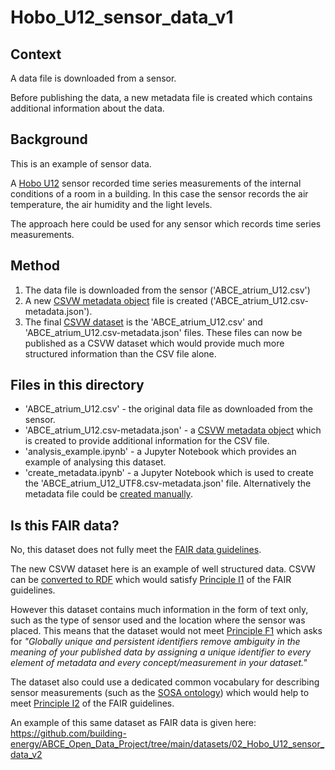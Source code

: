 # Hobo_U12_sensor_data_v1

## Context

A data file is downloaded from a sensor. 

Before publishing the data, a new metadata file is created which contains additional information about the data.

## Background

This is an example of sensor data.

A [Hobo U12](https://www.onsetcomp.com/products/data-loggers/u12-011/) sensor recorded time series measurements of the internal conditions of a room in a building. In this case the sensor records the air temperature, the air humidity and the light levels.

The approach here could be used for any sensor which records time series measurements.

## Method

1. The data file is downloaded from the sensor ('ABCE_atrium_U12.csv')
2. A new [CSVW metadata object](https://www.w3.org/TR/2015/REC-tabular-metadata-20151217/) file is created ('ABCE_atrium_U12.csv-metadata.json'). 
3. The final [CSVW dataset](https://www.stevenfirth.com/csv-on-the-web-an-introduction/) is the 'ABCE_atrium_U12.csv' and 'ABCE_atrium_U12.csv-metadata.json' files. These files can now be published as a CSVW dataset which would provide much more structured information than the CSV file alone.

## Files in this directory

- 'ABCE_atrium_U12.csv' - the original data file as downloaded from the sensor.
- 'ABCE_atrium_U12.csv-metadata.json' - a [CSVW metadata object](https://www.w3.org/TR/2015/REC-tabular-metadata-20151217/) which is created to provide additional information for the CSV file.
- 'analysis_example.ipynb' - a Jupyter Notebook which provides an example of analysing this dataset.
- 'create_metadata.ipynb' - a Jupyter Notebook which is used to create the 'ABCE_atrium_U12_UTF8.csv-metadata.json' file. Alternatively the metadata file could be [created manually](https://www.stevenfirth.com/csv-on-the-web-creating-descriptive-metadata-files/).


## Is this FAIR data?

No, this dataset does not fully meet the [FAIR data guidelines](https://www.go-fair.org/fair-principles/).

The new CSVW dataset here is an example of well structured data. CSVW can be [converted to RDF](https://www.w3.org/TR/tabular-data-primer/#transformation) which would satisfy [Principle I1](https://www.go-fair.org/fair-principles/i1-metadata-use-formal-accessible-shared-broadly-applicable-language-knowledge-representation/) of the FAIR guidelines. 

However this dataset contains much information in the form of text only, such as the type of sensor used and the location where the sensor was placed. This means that the dataset would not meet [Principle F1](https://www.go-fair.org/fair-principles/f1-meta-data-assigned-globally-unique-persistent-identifiers/) which asks for *"Globally unique and persistent identifiers remove ambiguity in the meaning of your published data by assigning a unique identifier to every element of metadata and every concept/measurement in your dataset."* 

The dataset also could use a dedicated common vocabulary for describing sensor measurements (such as the [SOSA ontology](https://www.w3.org/TR/vocab-ssn/)) which would help to meet [Principle I2](https://www.go-fair.org/fair-principles/i2-metadata-use-vocabularies-follow-fair-principles/) of the FAIR guidelines.

An example of this same dataset as FAIR data is given here: https://github.com/building-energy/ABCE_Open_Data_Project/tree/main/datasets/02_Hobo_U12_sensor_data_v2


